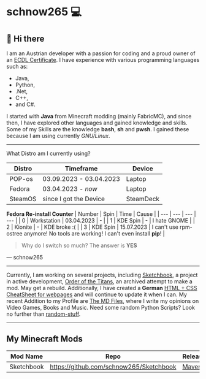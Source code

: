 # schnow265 💻

## 👋 Hi there

I am an Austrian developer with a passion for coding and a proud owner of an [ECDL Certificate](https://icdl.org/). I have experience with various programming languages such as:

* Java,
* Python,
* .Net,
* C++,
* and C#.

I started with __Java__ from Minecraft modding (mainly FabricMC), and since then, I have explored other languages and gained knowledge and skills. Some of my Skills are the knowledge __bash__, __sh__ and __pwsh__. I gained these because I am using currently _GNU/Linux_. 

---

What Distro am I currently using?

| Distro  | Timeframe               | Device    |
| ------- | ----------------------- | --------- |
| POP-os  | 03.09.2023 - 03.04.2023 | Laptop    |
| Fedora  | 03.04.2023 - _now_     | Laptop    |
| SteamOS | since I got the Device  | SteamDeck |

**Fedora Re-install Counter**
| Number | Spin | Time | Cause |
| --- | --- | --- | --- |
| 0 | Workstation | 03.04.2023 | - |
| 1 | KDE Spin | - | I hate GNOME |
| 2 | Kionite | - | KDE broke :( |
| 3 | KDE Spin | 15.07.2023 | I can't use rpm-ostree anymore! No tools are working! I can't even install **pip**! |


> Why do I switch so much? The answer is **YES**

— schnow265

---

Currently, I am working on several projects, including [Sketchbook](https://github.com/schnow265/Sketchbook/), a project in active development, [Order of the Titans](https://github.com/schnow265/Order-of-the-Titans), an archived attempt to make a mod. May get a rebuild. Additionally, I have created a __German__ [HTML + CSS CheatSheet for webpages](https://github.com/schnow265/Cheat-sheet-of-Webpages) and will continue to update it when I can. My recent Addition to my Profile are [The MD Files](https://github.com/schnow265/the_md_files), where I write my opinions on Video Games, Books and Music. Need some random Python Scripts? Look no further than [random-stuff](https://github.com/schnow265/random-stuff).

---

## My Minecraft Mods

| Mod Name | Repo | Releases | Snapshots | Modrinth |
| --- | --- | --- | --- | --- |
| Sketchbook | https://github.com/schnow265/Sketchbook | [Maven](https://github.com/schnow265/Sketchbook/packages/1838831) | [Maven](https://github.com/schnow265/Sketchbook/packages/1839523) | [Releases](https://modrinth.com/mod/sketchbook) |
